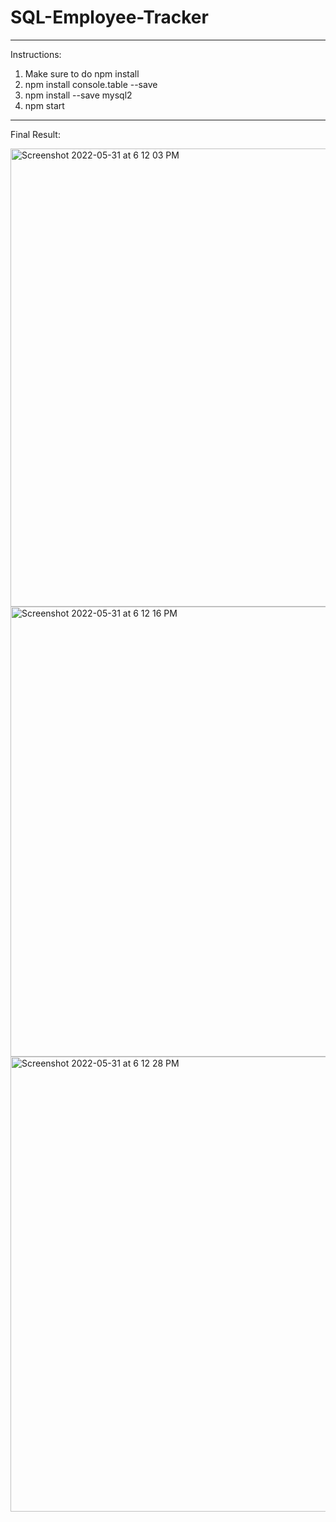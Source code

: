 # SQL-Employee-Tracker

**************************************
Instructions:
1. Make sure to do npm install
2. npm install console.table --save
3. npm install --save mysql2
4. npm start
**************************************
Final Result:

<img width="733" alt="Screenshot 2022-05-31 at 6 12 03 PM" src="https://user-images.githubusercontent.com/98413163/171293675-3fc4c34d-184c-44af-84e3-e88d21b3e15e.png">

<img width="720" alt="Screenshot 2022-05-31 at 6 12 16 PM" src="https://user-images.githubusercontent.com/98413163/171293688-3c79006b-762f-4bd6-867c-d7e163462c84.png">

<img width="728" alt="Screenshot 2022-05-31 at 6 12 28 PM" src="https://user-images.githubusercontent.com/98413163/171293694-fb6150c7-3872-44bc-86c8-1d44560c5f44.png">
